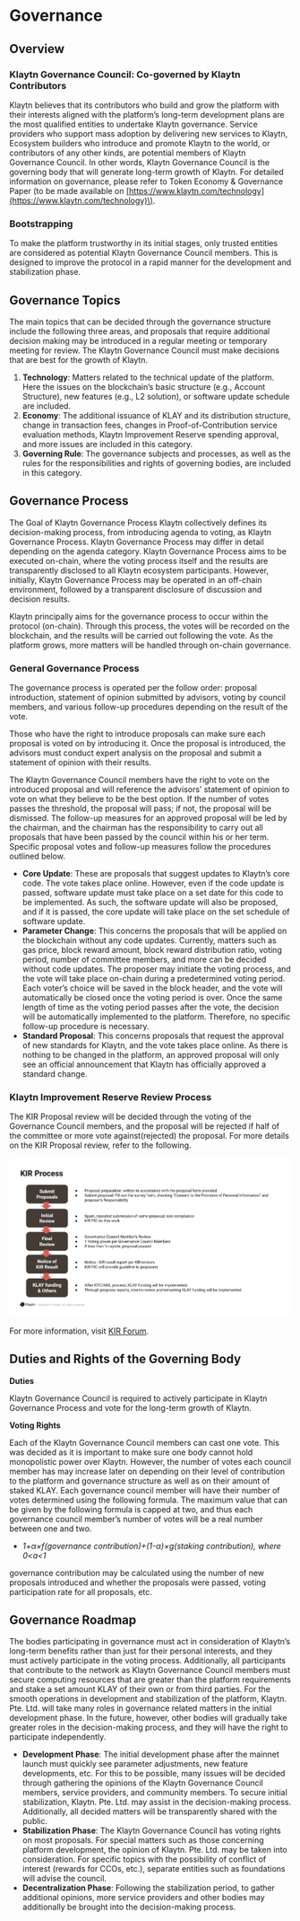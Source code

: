 # Governance <a id="governance"></a>

## Overview <a id="overview"></a>

### Klaytn Governance Council: Co-governed by Klaytn Contributors <a id="klaytn-governance-council-co-governed-by-klaytn-contributors"></a>

Klaytn believes that its contributors who build and grow the platform with their interests aligned with the platform’s long-term development plans are the most qualified entities to undertake Klaytn governance. Service providers who support mass adoption by delivering new services to Klaytn, Ecosystem builders who introduce and promote Klaytn to the world, or contributors of any other kinds, are potential members of Klaytn Governance Council. In other words, Klaytn Governance Council is the governing body that will generate long-term growth of Klaytn. For detailed information on governance, please refer to Token Economy & Governance Paper \(to be made available on [https://www.klaytn.com/technology](https://www.klaytn.com/technology)\).

### Bootstrapping <a id="bootstrapping"></a>

To make the platform trustworthy in its initial stages, only trusted entities are considered as potential Klaytn Governance Council members. This is designed to improve the protocol in a rapid manner for the development and stabilization phase.

## Governance Topics <a id="governance-topics"></a>

The main topics that can be decided through the governance structure include the following three areas, and proposals that require additional decision making may be introduced in a regular meeting or temporary meeting for review. The Klaytn Governance Council must make decisions that are best for the growth of Klaytn.

1. **Technology**: Matters related to the technical update of the platform. Here the issues on the blockchain’s basic structure \(e.g., Account Structure\), new features \(e.g., L2 solution\), or software update schedule are included.
2. **Economy**: The additional issuance of KLAY and its distribution structure, change in transaction fees, changes in Proof-of-Contribution service evaluation methods, Klaytn Improvement Reserve spending approval, and more issues are included in this category.
3. **Governing Rule**: The governance subjects and processes, as well as the rules for the responsibilities and rights of governing bodies, are included in this category.

## Governance Process <a id="governance-process"></a>

The Goal of Klaytn Governance Process Klaytn collectively defines its decision-making process, from introducing agenda to voting, as Klaytn Governance Process. Klaytn Governance Process may differ in detail depending on the agenda category. Klaytn Governance Process aims to be executed on-chain, where the voting process itself and the results are transparently disclosed to all Klaytn ecosystem participants. However, initially, Klaytn Governance Process may be operated in an off-chain environment, followed by a transparent disclosure of discussion and decision results.

Klaytn principally aims for the governance process to occur within the protocol \(on-chain\). Through this process, the votes will be recorded on the blockchain, and the results will be carried out following the vote. As the platform grows, more matters will be handled through on-chain governance.

### General Governance Process <a id="general-governance-process"></a>

The governance process is operated per the follow order: proposal introduction, statement of opinion submitted by advisors, voting by council members, and various follow-up procedures depending on the result of the vote.

Those who have the right to introduce proposals can make sure each proposal is voted on by introducing it. Once the proposal is introduced, the advisors must conduct expert analysis on the proposal and submit a statement of opinion with their results.

The Klaytn Governance Council members have the right to vote on the introduced proposal and will reference the advisors’ statement of opinion to vote on what they believe to be the best option. If the number of votes passes the threshold, the proposal will pass; if not, the proposal will be dismissed. The follow-up measures for an approved proposal will be led by the chairman, and the chairman has the responsibility to carry out all proposals that have been passed by the council within his or her term. Specific proposal votes and follow-up measures follow the procedures outlined below.

* **Core Update**: These are proposals that suggest updates to Klaytn’s core code. The vote takes place online. However, even if the code update is passed, software update must take place on a set date for this code to be implemented. As such, the software update will also be proposed, and if it is passed, the core update will take place on the set schedule of software update.
* **Parameter Change**: This concerns the proposals that will be applied on the blockchain without any code updates.  Currently, matters such as gas price, block reward amount, block reward distribution ratio, voting period, number of committee members, and more can be decided without code updates. The proposer may initiate the voting process, and the vote will take place on-chain during a predetermined voting period. Each voter’s choice will be saved in the block header, and the vote will automatically be closed once the voting period is over. Once the same length of time as the voting period passes after the vote, the decision will be automatically implemented to the platform. Therefore, no specific follow-up procedure is necessary. 
* **Standard Proposal**: This concerns proposals that request the approval of new standards for Klaytn, and the vote takes place online. As there is nothing to be changed in the platform, an approved proposal will only see an official announcement that Klaytn has officially approved a standard change.

### Klaytn Improvement Reserve Review Process <a id="klaytn-improvement-reserve-review-process"></a>


The KIR Proposal review will be decided through the voting of the Governance Council members, and the proposal will be rejected if half of the committee or more vote against(rejected) the proposal. For more details on the KIR Proposal review, refer to the following.

![kir_process](../images/kir_process.png)

For more information, visit [KIR Forum](https://kir.klaytn.com/).


## Duties and Rights of the Governing Body <a id="duties-and-rights-of-the-governing-body"></a>

**Duties**

Klaytn Governance Council is required to actively participate in Klaytn Governance Process and vote for the long-term growth of Klaytn.

**Voting Rights**

Each of the Klaytn Governance Council members can cast one vote. This was decided as it is important to make sure one body cannot hold monopolistic power over Klaytn. However, the number of votes each council member has may increase later on depending on their level of contribution to the platform and governance structure as well as on their amount of staked KLAY. Each governance council member will have their number of votes determined using the following formula. The maximum value that can be given by the following formula is capped at two, and thus each governance council member’s number of votes will be a real number between one and two.

* _1+α×f\(governance contribution\)+\(1-α\)×g\(staking contribution\), where 0&lt;a&lt;1_

governance contribution may be calculated using the number of new proposals introduced and whether the proposals were passed, voting participation rate for all proposals, etc.

## Governance Roadmap <a id="governance-roadmap"></a>

The bodies participating in governance must act in consideration of Klaytn’s long-term benefits rather than just for their personal interests, and they must actively participate in the voting process. Additionally, all participants that contribute to the network as Klaytn Governance Council members must secure computing resources that are greater than the platform requirements and stake a set amount KLAY of their own or from third parties. For the smooth operations in development and stabilization of the platform, Klaytn. Pte. Ltd. will take many roles in governance related matters in the initial development phase. In the future, however, other bodies will gradually take greater roles in the decision-making process, and they will have the right to participate independently.

* **Development Phase**: The initial development phase after the mainnet launch must quickly see parameter adjustments, new feature developments, etc. For this to be possible, many issues will be decided through gathering the opinions of the Klaytn Governance Council members, service providers, and community members. To secure initial stabilization, Klaytn. Pte. Ltd. may assist in the decision-making process. Additionally, all decided matters will be transparently shared with the public.
* **Stabilization Phase**: The Klaytn Governance Council has voting rights on most proposals. For special matters such as those concerning platform development, the opinion of Klaytn. Pte. Ltd. may be taken into consideration. For specific topics with the possibility of conflict of interest \(rewards for CCOs, etc.\), separate entities such as foundations will advise the council.
* **Decentralization Phase**: Following the stabilization period, to gather additional opinions, more service providers and other bodies may additionally be brought into the decision-making process.
